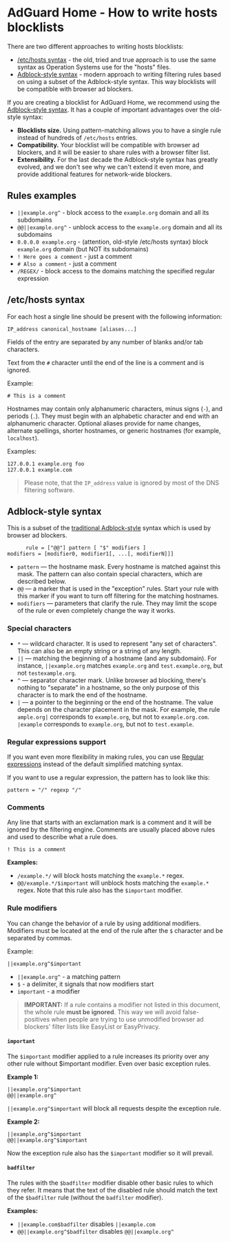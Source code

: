 # AdGuard Home - How to write hosts blocklists

There are two different approaches to writing hosts blocklists:

- [/etc/hosts syntax](#etc-hosts) - the old, tried and true approach is to use the same syntax as Operation Systems use for the "hosts" files.
- [Adblock-style syntax](#adblock-style) - modern approach to writing filtering rules based on using a subset of the Adblock-style syntax. This way blocklists will be compatible with browser ad blockers.

If you are creating a blocklist for AdGuard Home, we recommend using the [Adblock-style syntax](#adblock-style). It has a couple of important advantages over the old-style syntax:

- **Blocklists size.** Using pattern-matching allows you to have a single rule instead of hundreds of `/etc/hosts` entries.
- **Compatibility.** Your blocklist will be compatible with browser ad blockers, and it will be easier to share rules with a browser filter list.
- **Extensibility.** For the last decade the Adblock-style syntax has greatly evolved, and we don't see why we can't extend it even more, and provide additional features for network-wide blockers.

## Rules examples

- `||example.org^` - block access to the `example.org` domain and all its subdomains
- `@@||example.org^` - unblock access to the `example.org` domain and all its subdomains
- `0.0.0.0 example.org` - (attention, old-style /etc/hosts syntax) block `example.org` domain (but NOT its subdomains)
- `! Here goes a comment` - just a comment
- `# Also a comment` - just a comment
- `/REGEX/` - block access to the domains matching the specified regular expression

## <a id="etc-hosts"></a> /etc/hosts syntax

For each host a single line should be present with the following information:

```
IP_address canonical_hostname [aliases...]
```

Fields of the entry are separated by any number of blanks and/or tab characters.

Text from the `#` character until the end of the line is a comment and is ignored.

Example:

```
# This is a comment
```

Hostnames may contain only alphanumeric characters, minus signs (`-`), and periods (`.`). They must begin with an alphabetic character and end with an alphanumeric character. Optional aliases provide for name changes, alternate spellings, shorter hostnames, or generic hostnames (for example, `localhost`).

Examples:

```
127.0.0.1 example.org foo
127.0.0.1 example.com
```

> Please note, that the `IP_address` value is ignored by most of the DNS filtering software.

## <a id="adblock-style"></a> Adblock-style syntax

This is a subset of the [traditional Adblock-style](https://kb.adguard.com/en/general/how-to-create-your-own-ad-filters) syntax which is used by browser ad blockers.

```
      rule = ["@@"] pattern [ "$" modifiers ]
modifiers = [modifier0, modifier1[, ...[, modifierN]]]
```

- `pattern` — the hostname mask. Every hostname is matched against this mask. The pattern can also contain special characters, which are described below.
- `@@` — a marker that is used in the "exception" rules. Start your rule with this marker if you want to turn off filtering for the matching hostnames.
- `modifiers` — parameters that clarify the rule. They may limit the scope of the rule or even completely change the way it works.

### Special characters

- `*` — wildcard character. It is used to represent "any set of characters". This can also be an empty string or a string of any length.
- `||` — matching the beginning of a hostname (and any subdomain). For instance, `||example.org` matches `example.org` and `test.example.org`, but not `testexample.org`.
- `^` — separator character mark. Unlike browser ad blocking, there's nothing to "separate" in a hostname, so the only purpose of this character is to mark the end of the hostname.
- `|` — a pointer to the beginning or the end of the hostname. The value depends on the character placement in the mask. For example, the rule `ample.org|` corresponds to `example.org`, but not to `example.org.com`. `|example` corresponds to `example.org`, but not to `test.example`.

### Regular expressions support

If you want even more flexibility in making rules, you can use [Regular expressions](https://developer.mozilla.org/en-US/docs/Web/JavaScript/Guide/Regular_Expressions) instead of the default simplified matching syntax.

If you want to use a regular expression, the pattern has to look like this:

```
pattern = "/" regexp "/"
```

### Comments

Any line that starts with an exclamation mark is a comment and it will be ignored by the filtering engine. Comments are usually placed above rules and used to describe what a rule does.

```
! This is a comment
```

**Examples:**

- `/example.*/` will block hosts matching the `example.*` regex.
- `@@/example.*/$important` will unblock hosts matching the `example.*` regex. Note that this rule also has the `$important` modifier.

### Rule modifiers

You can change the behavior of a rule by using additional modifiers. Modifiers must be located at the end of the rule after the `$` character and be separated by commas.

Example:

```
||example.org^$important
```

- `||example.org^` - a matching pattern
- `$` - a delimiter, it signals that now modifiers start
- `important` - a modifier

> **IMPORTANT:** If a rule contains a modifier not listed in this document, the whole rule **must be ignored**. This way we will avoid false-positives when people are trying to use unmodified browser ad blockers' filter lists like EasyList or EasyPrivacy.

#### `important`

The `$important` modifier applied to a rule increases its priority over any other rule without \$important modifier. Even over basic exception rules.

**Example 1:**

```
||example.org^$important
@@||example.org^
```

`||example.org^$important` will block all requests despite the exception rule.

**Example 2:**

```
||example.org^$important
@@||example.org^$important
```

Now the exception rule also has the `$important` modifier so it will prevail.

#### `badfilter`

The rules with the `$badfilter` modifier disable other basic rules to which they refer. It means that the text of the disabled rule should match the text of the `$badfilter` rule (without the `badfilter` modifier).

**Examples:**

- `||example.com$badfilter` disables `||example.com`
- `@@||example.org^$badfilter` disables `@@||example.org^`
